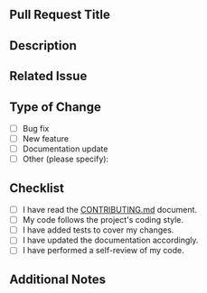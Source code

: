 ## Pull Request Title

<!-- Provide a brief title for your pull request. -->

## Description

<!-- Describe the changes you have made in this pull request. Include any relevant context or background information. -->

## Related Issue

<!-- If this pull request addresses an open issue, please reference it here (e.g., "Fixes #123"). -->

## Type of Change

- [ ] Bug fix
- [ ] New feature
- [ ] Documentation update
- [ ] Other (please specify):

## Checklist

- [ ] I have read the [CONTRIBUTING.md](../CONTRIBUTING.md) document.
- [ ] My code follows the project's coding style.
- [ ] I have added tests to cover my changes.
- [ ] I have updated the documentation accordingly.
- [ ] I have performed a self-review of my code.

## Additional Notes

<!-- Include any additional information or comments that may be helpful for the reviewer. -->